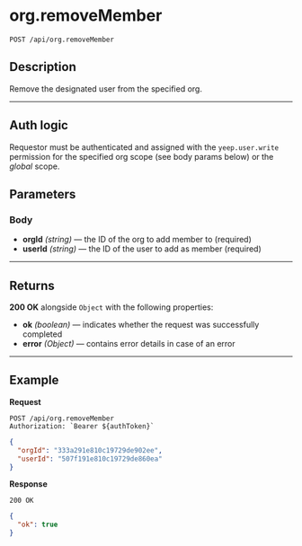 # org.removeMember

`POST /api/org.removeMember`

## Description

Remove the designated user from the specified org.

---

## Auth logic

Requestor must be authenticated and assigned with the `yeep.user.write` permission for the specified org scope (see body params below) or the _global_ scope.

## Parameters

### Body

- **orgId** _(string)_ — the ID of the org to add member to (required)
- **userId** _(string)_ — the ID of the user to add as member (required)

---

## Returns

**200 OK** alongside `Object` with the following properties:

- **ok** _(boolean)_ — indicates whether the request was successfully completed
- **error** _(Object)_ — contains error details in case of an error

---

## Example

**Request**

```
POST /api/org.removeMember
Authorization: `Bearer ${authToken}`
```

```json
{
  "orgId": "333a291e810c19729de902ee",
  "userId": "507f191e810c19729de860ea"
}
```

**Response**

`200 OK`

```json
{
  "ok": true
}
```
